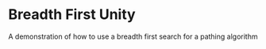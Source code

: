 # Breadth First Unity
 A demonstration of how to use a breadth first search for a pathing algorithm
